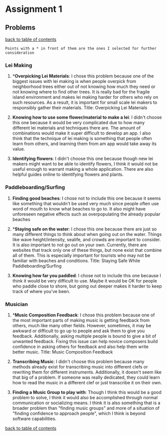 # Assignment 1

## Problems
[back to table of contents](/assignments/assignment1/contents.md)

```
Points with a * in front of them are the ones I selected for further consideration
```

### Lei Making
1. ***Overpicking Lei Materials**: I chose this problem because one of the biggest issues with lei making is when people overpick from neighborhood trees either out of not knowing how much they need or not knowing where to find other trees. It is really bad for the fragile island environment and makes lei making harder for others who rely on such resources. As a result, it is important for small scale lei makers to responsibly gather their materials. Title: Overpicking Lei Materials

2. **Knowing how to use some flower/material to make a lei**: I didn't choose this one because it would be very complicated due to how many different lei materials and techniques there are. The amount of combinations would make it super difficult to develop an app. I also think that the technique of lei making is something that people often learn from others, and learning them from am app would take away its value.

3. **Identifying flowers**: I didn't choose this one because though new lei makers might want to be able to identify flowers, I think it would not be useful enough to warrant making a whole application. There are also helpful guides online to identifying flowers and plants.

### Paddleboarding/Surfing
1. **Finding good beaches**: I chose not to include this one because it seems like something that wouldn't be used very much since people often use word of mouth to know what beaches to go to. It also might have unforeseen negative effects such as overpopulating the already popular beaches

2. ***Staying safe on the water**: I chose this one because there are just so many different things to think about when going out on the water. Things like wave height/intensity, sealife, and crowds are important to consider. It is also important to not go out on your own. Currently, there are websites that track only one of these things, but none exist that combine all of them. This is especially important for tourists who may not be familiar with beaches and conditions. Title: Staying Safe While Paddleboarding/Surfing

3. **Knowing how far you paddled**: I chose not to include this one because I think it would be very difficult to use. Maybe it would be OK for people who paddle close to shore, but going out deeper makes it harder to keep track of where you've been.

### Musician
1. ***Music Composition Feedback**: I chose this problem because one of the most important parts of making music is getting feedback from others, much like many other fields. However, sometimes, it may be awkward or difficult to go up to people and ask them to give you feedback. Additionally, asking multiple people is bound to give a bit of unwanted feedback. Fixing this issue can help novice composers build confidence in asking others for feedback and also help them write better music. Title: Music Composition Feedback

2. **Transcribing Music**: I didn't choose this problem because many methods already exist for transcribing music into different clefs or rewriting them for different instruments. Additionally, it doesn't seem like that big of a problem. If someone was really dedicated, they could learn how to read the music in a different clef or just transcribe it on their own.

3. **Finding a Music Group to play with**: Though I think this would be a good problem to solve, I think it would also be accomplished through normal communication or socializing means. I think it is also something that is a broader problem than "finding music groups" and more of a situation of "finding confidence to approach people", which I think is beyond software capabilities.

[back to table of contents](/assignments/assignment1/contents.md)
